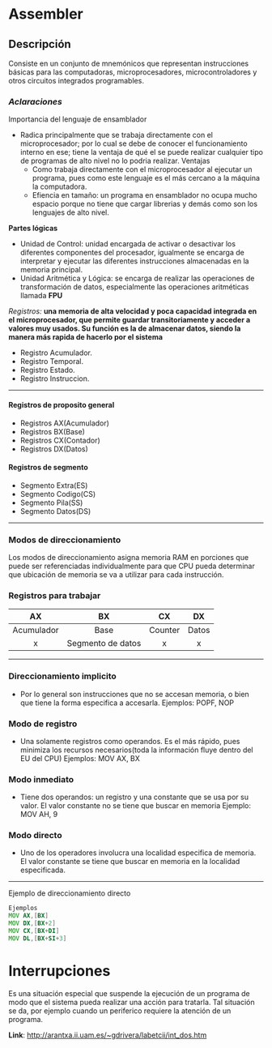 # Assembler
## Descripción
Consiste en un conjunto de mnemónicos que representan instrucciones básicas para las computadoras, microprocesadores, microcontroladores 
y otros circuitos integrados programables.

### *Aclaraciones*
Importancia del lenguaje de ensamblador
* Radica principalmente que se trabaja directamente con el microprocesador; por lo cual se debe de conocer el funcionamiento interno en ese; tiene la ventaja de qué el se puede realizar cualquier tipo de programas de alto nivel no lo podria realizar.
        Ventajas
     * Como trabaja directamente con el microprocesador al ejecutar un programa, pues como este lenguaje es el más cercano a la máquina la computadora.
     * Efiencia en tamaño: un programa en ensamblador no ocupa mucho espacio porque no tiene que cargar librerias y demás como son los lenguajes de alto nivel.


**Partes lógicas**
* Unidad de Control: unidad encargada de activar o desactivar los diferentes componentes del procesador, igualmente se encarga de interpretar y ejecutar las diferentes instrucciones almacenadas en la memoria principal.
* Unidad Aritmética y Lógica: se encarga de realizar las operaciones de transformación de datos, especialmente las operaciones aritméticas llamada **FPU**

*Registros:*
**una memoria de alta velocidad y poca capacidad integrada en el microprocesador, que permite guardar transitoriamente y acceder a valores muy usados. Su función es la de almacenar datos, siendo la manera más rapida de hacerlo por el sistema**
* Registro Acumulador.
* Registro Temporal.
* Registro Estado.
* Registro Instruccion.

- - -
#### Registros de proposito general
* Registros AX(Acumulador)
* Registros BX(Base)
* Registros CX(Contador)
* Registros DX(Datos)
#### Registros de segmento
* Segmento Extra(ES)
* Segmento Codigo(CS)
* Segmento Pila(SS)
* Segmento Datos(DS)
- - -
### Modos de direccionamiento
Los modos de direccionamiento asigna memoria RAM en porciones que puede ser referenciadas individualmente para que CPU pueda determinar que ubicación de memoria se va a utilizar para cada instrucción. 


### **Registros para trabajar**

| AX | BX | CX | DX |
| :------: | :------: | :------: | :------: |
| Acumulador| Base| Counter | Datos |
| x | Segmento de datos | x | x |

-------
### Direccionamiento implicito
* Por lo general son instrucciones que no se accesan memoria, o bien que tiene la forma especifica a accesarla. Ejemplos: POPF, NOP
### Modo de registro
* Una solamente registros como operandos. Es el más rápido, pues minimiza los recursos necesarios(toda la información fluye dentro del EU del CPU) Ejemplos: MOV AX, BX
### Modo inmediato
* Tiene dos operandos: un registro y una constante que se usa por su valor. El valor constante no se tiene que buscar en memoria Ejemplo: MOV AH, 9
### Modo directo
* Uno de los operadores involucra una localidad especifica de memoria. El valor constante se tiene que buscar en memoria en la localidad especificada.
------
Ejemplo de direccionamiento directo
```asm
Ejemplos 
MOV AX,[BX]
MOV DX,[BX+2]
MOV CX,[BX+DI]
MOV DL,[BX+SI+3]
```

# Interrupciones
Es una situación especial que suspende la ejecución de un programa de modo que el sistema pueda realizar una acción para tratarla.
Tal situación se da, por ejemplo cuando un periferico requiere la atención de un programa.

**Link**: http://arantxa.ii.uam.es/~gdrivera/labetcii/int_dos.htm
